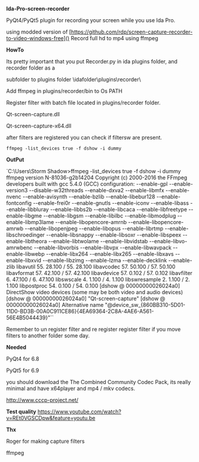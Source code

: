 **Ida-Pro-screen-recorder**

PyQt4/PyQt5 plugin for recording your screen while you use Ida Pro.

using modded version of [https://github.com/rdp/screen-capture-recorder-to-video-windows-free]()
Record full hd to mp4 using ffmpeg


**HowTo**

Its pretty important that you put Recorder.py in ida plugins folder, and recorder folder as a

subfolder to plugins folder \idafolder\plugins\recorder\

Add ffmpeg in  plugins/recorder/bin to Os PATH

Register filter with batch file located in plugins/recorder folder.

Qt-screen-capture.dll

Qt-screen-capture-x64.dll


after filters are registered you can check if filtersw are present.

`ffmpeg -list_devices true -f dshow -i dummy`

**OutPut**

`C:\Users\Storm Shadow>ffmpeg -list_devices true -f dshow -i dummy
ffmpeg version N-81036-g2b14204 Copyright (c) 2000-2016 the FFmpeg developers
  built with gcc 5.4.0 (GCC)
  configuration: --enable-gpl --enable-version3 --disable-w32threads --enable-dxva2 --enable-libmfx --enable-nvenc --enable-avisynth --enable-bzlib --enable-libebur128 --enable-fontconfig --enable-frei0r --enable-gnutls --enable-iconv --enable-libass --enable-libbluray --enable-libbs2b --enable-libcaca --enable-libfreetype --enable-libgme --enable-libgsm --enable-libilbc --enable-libmodplug --enable-libmp3lame --enable-libopencore-amrnb --enable-libopencore-amrwb --enable-libopenjpeg --enable-libopus --enable-librtmp --enable-libschroedinger --enable-libsnappy --enable-libsoxr --enable-libspeex --enable-libtheora --enable-libtwolame --enable-libvidstab --enable-libvo-amrwbenc --enable-libvorbis --enable-libvpx --enable-libwavpack --enable-libwebp --enable-libx264 --enable-libx265 --enable-libxavs --enable-libxvid --enable-libzimg --enable-lzma --enable-decklink --enable-zlib
  libavutil      55. 28.100 / 55. 28.100
  libavcodec     57. 50.100 / 57. 50.100
  libavformat    57. 42.100 / 57. 42.100
  libavdevice    57.  0.102 / 57.  0.102
  libavfilter     6. 47.100 /  6. 47.100
  libswscale      4.  1.100 /  4.  1.100
  libswresample   2.  1.100 /  2.  1.100
  libpostproc    54.  0.100 / 54.  0.100
[dshow @ 00000000026024a0] DirectShow video devices (some may be both video and audio devices)
[dshow @ 00000000026024a0]  "Qt-screen-capture"
[dshow @ 00000000026024a0]     Alternative name "@device_sw_{860BB310-5D01-11D0-BD3B-00A0C911CE86}\{4EA69364-2C8A-4AE6-A561-56E4B5044439}"``

Remember to un register filter and re register register filter if you move filters to another folder some day.


**Needed**

PyQt4 for 6.8

PyQt5 for 6.9

you should download the The Combined Community Codec Pack, its really minimal and have x64player and mp4 / mkv codecs.

http://www.cccp-project.net/

**Test quality**
https://www.youtube.com/watch?v=REt0VGSCDpw&feature=youtu.be

**Thx**

Roger for making capture filters

ffmpeg
